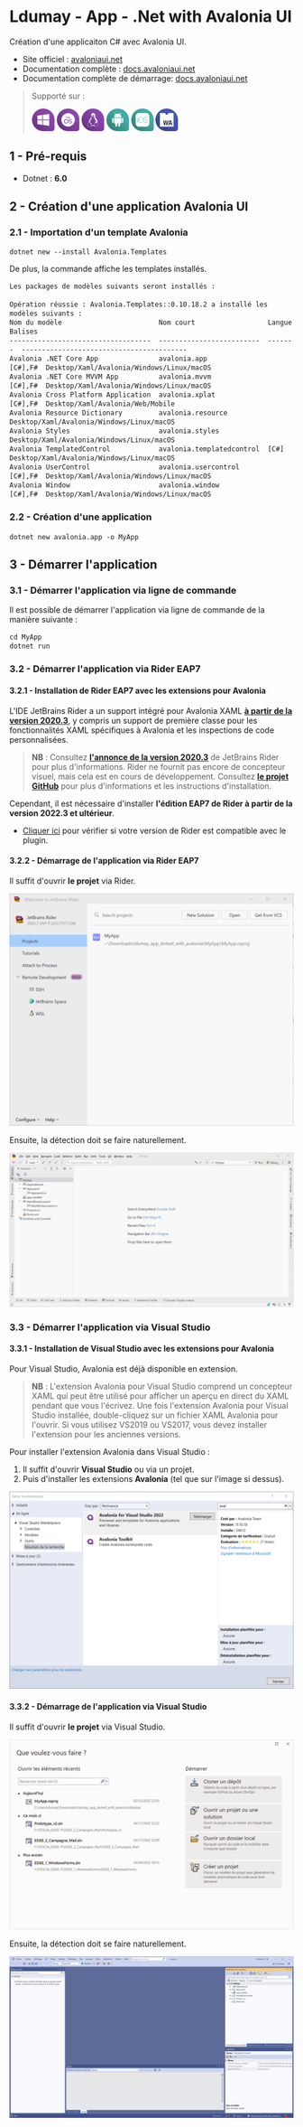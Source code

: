 # Ldumay - App - .Net with Avalonia UI

Création d'une applicaiton C# avec Avalonia UI.

- Site officiel : [avaloniaui.net](https://avaloniaui.net/)
- Documentation complète : [docs.avaloniaui.net](https://docs.avaloniaui.net/)
- Documentation complète de démarrage: [docs.avaloniaui.net](https://docs.avaloniaui.net/docs/getting-started)

> Supporté sur :
> 
> <img alt="on_Windows" src="_img/avalonia/avalonia_windows.svg" width="40px"/>
> <img alt="on_Windows" src="_img/avalonia/avalonia_macos.svg" width="40px"/>
> <img alt="on_Windows" src="_img/avalonia/avalonia_tux.svg" width="40px"/>
> <img alt="on_Windows" src="_img/avalonia/avalonia_android.svg" width="40px"/>
> <img alt="on_Windows" src="_img/avalonia/avalonia_ios.svg" width="40px"/>
> <img alt="on_Windows" src="_img/avalonia/avalonia_webasm.svg" width="40px"/>

## 1 - Pré-requis

- Dotnet : **6.0**

## 2 - Création d'une application Avalonia UI

### 2.1 - Importation d'un template Avalonia

```
dotnet new --install Avalonia.Templates
```

De plus, la commande affiche les templates installés.

```
Les packages de modèles suivants seront installés :

Opération réussie : Avalonia.Templates::0.10.18.2 a installé les modèles suivants :
Nom du modèle                        Nom court                  Langue   Balises
-----------------------------------  -------------------------  -------  -----------------------------------------
Avalonia .NET Core App               avalonia.app               [C#],F#  Desktop/Xaml/Avalonia/Windows/Linux/macOS
Avalonia .NET Core MVVM App          avalonia.mvvm              [C#],F#  Desktop/Xaml/Avalonia/Windows/Linux/macOS
Avalonia Cross Platform Application  avalonia.xplat             [C#],F#  Desktop/Xaml/Avalonia/Web/Mobile
Avalonia Resource Dictionary         avalonia.resource                   Desktop/Xaml/Avalonia/Windows/Linux/macOS
Avalonia Styles                      avalonia.styles                     Desktop/Xaml/Avalonia/Windows/Linux/macOS
Avalonia TemplatedControl            avalonia.templatedcontrol  [C#]     Desktop/Xaml/Avalonia/Windows/Linux/macOS
Avalonia UserControl                 avalonia.usercontrol       [C#],F#  Desktop/Xaml/Avalonia/Windows/Linux/macOS
Avalonia Window                      avalonia.window            [C#],F#  Desktop/Xaml/Avalonia/Windows/Linux/macOS
```

### 2.2 - Création d'une application

```
dotnet new avalonia.app -o MyApp
```

## 3 - Démarrer l'application

### 3.1 - Démarrer l'application via ligne de commande

Il est possible de démarrer l'application via ligne de commande de la manière suivante :

```
cd MyApp
dotnet run
```

### 3.2 - Démarrer l'application via Rider EAP7

#### 3.2.1 - Installation de Rider EAP7 avec les extensions pour Avalonia

L'IDE JetBrains Rider a un support intégré pour Avalonia XAML [**à partir de la version 2020.3**](https://www.jetbrains.com/rider/whatsnew/2020-3/#version-2020-3-avalonia-support), y compris un support de première classe pour les fonctionnalités XAML spécifiques à Avalonia et les inspections de code personnalisées.

> **NB** : Consultez [**l'annonce de la version 2020.3**](https://www.jetbrains.com/rider/whatsnew/2020-3/#version-2020-3-avalonia-support) de JetBrains Rider pour plus d'informations. Rider ne fournit pas encore de concepteur visuel, mais cela est en cours de développement. Consultez [**le projet GitHub**](https://github.com/ForNeVeR/AvaloniaRider) pour plus d'informations et les instructions d'installation.

Cependant, il est nécessaire d'installer **l'édition EAP7 de Rider à partir de la version 2022.3 et ultérieur**.
- [Cliquer ici](https://plugins.jetbrains.com/plugin/14839-avaloniarider/) pour vérifier si votre version de Rider est compatible avec le plugin.

#### 3.2.2 - Démarrage de l'application via Rider EAP7

Il suffit d'ouvrir **le projet** via Rider.

![img](/_img/003.png)

Ensuite, la détection doit se faire naturellement.

![img](/_img/004.png)

### 3.3 - Démarrer l'application via Visual Studio

#### 3.3.1 - Installation de Visual Studio avec les extensions pour Avalonia

Pour Visual Studio, Avalonia est déjà disponible en extension.

> **NB** : L'extension Avalonia pour Visual Studio comprend un concepteur XAML qui peut être utilisé pour afficher un aperçu en direct du XAML pendant que vous l'écrivez. Une fois l'extension Avalonia pour Visual Studio installée, double-cliquez sur un fichier XAML Avalonia pour l'ouvrir.
Si vous utilisez VS2019 ou VS2017, vous devez installer l'extension pour les anciennes versions.

Pour installer l'extension Avalonia dans Visual Studio :

1. Il suffit d'ouvrir **Visual Studio** ou via un projet.
2. Puis d'installer les extensions **Avalonia** (tel que sur l'image si dessus).

![img](/_img/001.png)

#### 3.3.2 - Démarrage de l'application via Visual Studio

Il suffit d'ouvrir **le projet** via Visual Studio.

![img](/_img/002.png)

Ensuite, la détection doit se faire naturellement.

![img](/_img/005.png)
